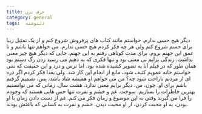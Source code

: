 ```yaml
---
title: حرف بزن
category: general
tags:  دلنوشته
---
```


دیگر هیچ حسی ندارم. خواستم مانند کتاب های پرفروش شروع کنم و از یک تمثیل زیبا برای حسم شروع کنم ولی هر چه فکر کردم هیچ حسی ندارم. می خواهم تنها باشم و تا عمق این جهنم بروم. برای مدت کوتاهی رفتم به این جهنم. جایی که دیگر هیچ چیز معنی نداشت. زندگی برایم بی معنی بود و تنها فکری که به ذهنم می رسید زدن رگ دستم بود همان طور که در فیلم آنا به تصویر کشیده شده بود. اما ترس و درد و این حقیقت که نمی خواستم خانه عمویم کثیف شود، مانع از انجام این کار شد. ولی بعدا فکر کردم اگر ذره ای از مردنم ناراحت شود چه؟ من می خواهم او همیشه شاد باشد، پس، تصمیم گرفتم باشم برای او. چون، من، دیگر برایم معنی ندارد. هشت سال. زمانی که می توانستیم بهترین خاطرات را بسازیم. سوخت. غم و خشم و نفرت تنها حس هایی هستند که وجودم را فرا می گیرند وقتی به این موضوع و زمان فکر می کنم. غم از دست دادن زمان با او بودن، به او محبت کردن، از او محبت دیدن. خشم و نفرت به کسانی که باعثش بودند. 

